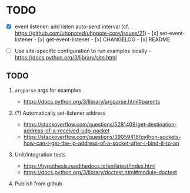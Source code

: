 # TODO

- [x] event listener: add listen auto-send interval (cf. https://github.com/uhppoted/uhppote-core/issues/21)
      - [x] set-event-listener
      - [x] get-event-listener
      - [x] CHANGELOG
      - [x] README

- [ ] Use site-specific configuration to run examples locally
      - https://docs.python.org/3/library/site.html

## TODO

1. `argparse` args for examples
   - https://docs.python.org/3/library/argparse.html#parents

2. (?) Automatically set-listener address
   - https://stackoverflow.com/questions/5281409/get-destination-address-of-a-received-udp-packet
   - https://stackoverflow.com/questions/39059418/python-sockets-how-can-i-get-the-ip-address-of-a-socket-after-i-bind-it-to-an

3. Unit/integration tests
      - https://hypothesis.readthedocs.io/en/latest/index.html
      - https://docs.python.org/3/library/doctest.html#module-doctest

4. Publish from github

